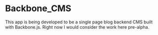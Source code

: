 Backbone_CMS
========

This app is being developed to be a single page blog backend CMS built with Backbone.js. Right now I would consider the work here pre-alpha.